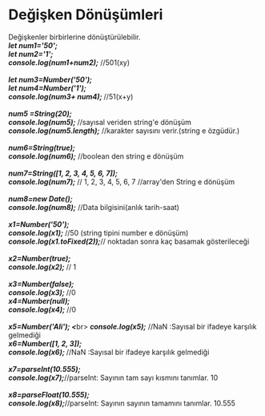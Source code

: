 <h1>Değişken Dönüşümleri</h1>
Değişkenler birbirlerine dönüştürülebilir.<br>
<b><i>let num1='50';</i></b><br>
<b><i>let num2='1';</i></b><br>
<b><i>console.log(num1+num2);</i></b> //501(xy)<br>
<br>
<b><i>let num3=Number('50');</i></b><br>
<b><i>let num4=Number('1');</i></b><br>
<b><i>console.log(num3+ num4); </i></b>//51(x+y)<br>
<br>
<b><i>num5 =String(20);</i></b><br>
<b><i>console.log(num5); </i></b>//sayısal veriden string'e dönüşüm<br>
<b><i>console.log(num5.length);</i></b> //karakter sayısını verir.(string e özgüdür.)<br>
<br>
<b><i>num6=String(true);</i></b><br>
<b><i>console.log(num6);</i></b> //boolean den string e dönüşüm<br>
<br>
<b><i>num7=String([1, 2, 3, 4, 5, 6, 7]);</i></b><br>
<b><i>console.log(num7); </i></b>// 1, 2, 3, 4, 5, 6, 7 //array'den String e dönüşüm<br>
<br>
<b><i>num8=new Date();</i></b><br>
<b><i>console.log(num8);</i></b> //Data bilgisini(anlık tarih-saat)<br>
<br>
<b><i>x1=Number('50');</i></b><br>
<b><i>console.log(x1); </i></b>//50 (string tipini number e dönüşüm)<br>
<b><i>console.log(x1.toFixed(2));</i></b>// noktadan sonra kaç basamak gösterileceği<br>
<br>
<b><i>x2=Number(true);</i></b><br>
<b><i>console.log(x2); </i></b>// 1<br>
<br>
<b><i>x3=Number(false);</i></b><br>
<b><i>console.log(x3); </i></b>//0<br>
<b><i>x4=Number(null);</i></b><br>
<b><i>console.log(x4); </i></b>//0<br>
<br>
<b><i>x5=Number('Ali'); <</i></b>br>
<b><i>console.log(x5);</i></b> //NaN :Sayısal bir ifadeye karşılık gelmediği<br>
<b><i>x6=Number([1, 2, 3]);</i></b> <br>
<b><i>console.log(x6); </i></b>//NaN :Sayısal bir ifadeye karşılık gelmediği<br>
<br>
<b><i>x7=parseInt(10.555);</i></b><br>
<b><i>console.log(x7);</i></b>//parseInt: Sayının tam sayı kısmını tanımlar. 10<br>
<br>
<b><i>x8=parseFloat(10.555);</i></b><br>
<b><i>console.log(x8);</i></b>//parseInt: Sayının sayının tamamını tanımlar. 10.555<br> 
